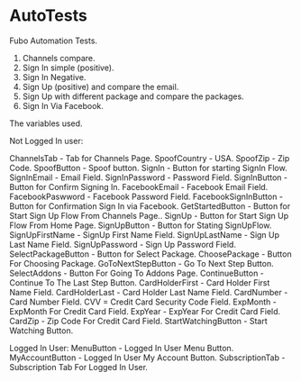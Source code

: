 # AutoTests
Fubo Automation Tests.
1. Channels compare.
2. Sign In simple (positive).
3. Sign In Negative.
4. Sign Up (positive) and compare the email.
5. Sign Up with different package and compare the packages.
6. Sign In Via Facebook.







The variables used.

Not Logged In user:

ChannelsTab - Tab for Channels Page.
SpoofCountry - USA.
SpoofZip - Zip Code.
SpoofButton - Spoof button.
SignIn - Button for starting SignIn Flow.
SignInEmail - Email Field.
SignInPassword - Password Field.
SignInButton - Button for Confirm Signing In.
FacebookEmail - Facebook Email Field.
FacebookPaswword - Facebook Password Field.
FacebookSignInButton - Button for Confirmation Sign In via Facebook.
GetStartedButton - Button for Start Sign Up Flow From Channels Page..
SignUp - Button for Start Sign Up Flow From Home Page.
SignUpButton - Button for Stating SignUpFlow.
SignUpFirstName - SignUp First Name Field.
SignUpLastName - Sign Up Last Name Field.
SignUpPassword - Sign Up Password Field.
SelectPackageButton - Button for Select Package.
ChoosePackage - Button For Choosing Package.
GoToNextStepButton - Go To Next Step Button.
SelectAddons - Button For Going To Addons Page.
ContinueButton - Continue To The Last Step Button.
CardHolderFirst - Card Holder First Name Field.
CardHolderLast - Card Holder Last Name Field.
CardNumber - Card Number Field.
CVV = Credit Card Security Code Field.
ExpMonth - ExpMonth For Credit Card Field.
ExpYear - ExpYear For Credit Card Field.
CardZip - Zip Code For Credit Card Field.
StartWatchingButton - Start Watching Button.


Logged In User:
MenuButton - Logged In User Menu Button.
MyAccountButton - Logged In User My Account Button.
SubscriptionTab - Subscription Tab For Logged In User.




